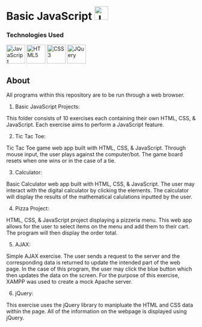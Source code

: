 # Basic JavaScript <a href="https://developer.mozilla.org/en-US/docs/Web/JavaScript" target="_blank" rel="noreferrer"><img src="https://raw.githubusercontent.com/danielcranney/readme-generator/main/public/icons/skills/javascript-colored.svg" width="36" height="36" alt="JavaScript" /></a>

### Technologies Used

<p align="left">

<a href="https://developer.mozilla.org/en-US/docs/Web/JavaScript" target="_blank" rel="noreferrer"><img src="https://raw.githubusercontent.com/danielcranney/readme-generator/main/public/icons/skills/javascript-colored.svg" width="50" height="50" alt="JavaScript" /></a>
<a href="https://developer.mozilla.org/en-US/docs/Glossary/HTML5" target="_blank" rel="noreferrer"><img src="https://raw.githubusercontent.com/danielcranney/readme-generator/main/public/icons/skills/html5-colored.svg" width="50" height="50" alt="HTML5" /></a>
<a href="https://www.w3.org/TR/CSS/#css" target="_blank" rel="noreferrer"><img src="https://raw.githubusercontent.com/danielcranney/readme-generator/main/public/icons/skills/css3-colored.svg" width="50" height="50" alt="CSS3" /></a>
<a href="https://jquery.com/" target="_blank" rel="noreferrer"><img src="https://raw.githubusercontent.com/danielcranney/readme-generator/main/public/icons/skills/jquery-colored.svg" width="50" height="50" alt="JQuery" /></a>

</p>

## About

All programs within this repository are to be run through a web browser.

1. Basic JavaScript Projects:

This folder consists of 10 exercises each containing their own HTML, CSS, & JavaScript. 
Each exercise aims to perform a JavaScript feature.

2. Tic Tac Toe: 

Tic Tac Toe game web app built with HTML, CSS, & JavaScript.
Through mouse input, the user plays against the computer/bot. The game board resets when one wins or in the case of a tie.

3. Calculator: 

Basic Calculator web app built with HTML, CSS, & JavaScript.
The user may interact with the digital calculator by clicking the elements.
The calculator will display the results of the mathematical calulations inputted by the user.

4. Pizza Project:

HTML, CSS, & JavaScript project displaying a pizzeria menu.
This web app allows for the user to select items on the menu and add them to their cart.
The program will then display the order total.

5. AJAX:

Simple AJAX exercise. The user sends a request to the server and the corresponding data is returned to update the intended part of the web page. 
In the case of this program, the user may click the blue button which then updates the data on the screen. For the purpose of this exercise, XAMPP was used to create a mock Apache server. 

6. jQuery:

This exercise uses the jQuery library to manipluate the HTML and CSS data within the page. All of the information on the webpage is displayed using jQuery.
